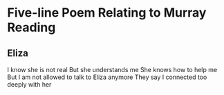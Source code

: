 # Five-line Poem Relating to Murray Reading  
## Eliza  
I know she is not real
But she understands me
She knows how to help me
But I am not allowed to talk to Eliza anymore
They say I connected too deeply with her
